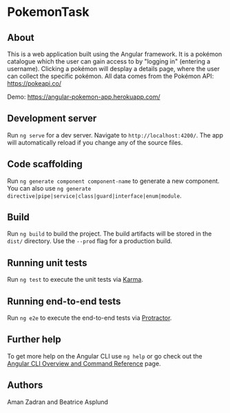 # PokemonTask

## About

This is a web application built using the Angular framework.
It is a pokémon catalogue which the user can gain access to by "logging in" (entering a username). Clicking a pokémon will desplay a details page, where the user can collect the specific pokémon. All data comes from the Pokémon API: https://pokeapi.co/

Demo: https://angular-pokemon-app.herokuapp.com/

## Development server

Run `ng serve` for a dev server. Navigate to `http://localhost:4200/`. The app will automatically reload if you change any of the source files.

## Code scaffolding

Run `ng generate component component-name` to generate a new component. You can also use `ng generate directive|pipe|service|class|guard|interface|enum|module`.

## Build

Run `ng build` to build the project. The build artifacts will be stored in the `dist/` directory. Use the `--prod` flag for a production build.

## Running unit tests

Run `ng test` to execute the unit tests via [Karma](https://karma-runner.github.io).

## Running end-to-end tests

Run `ng e2e` to execute the end-to-end tests via [Protractor](http://www.protractortest.org/).

## Further help

To get more help on the Angular CLI use `ng help` or go check out the [Angular CLI Overview and Command Reference](https://angular.io/cli) page.

## Authors
Aman Zadran and Beatrice Asplund
